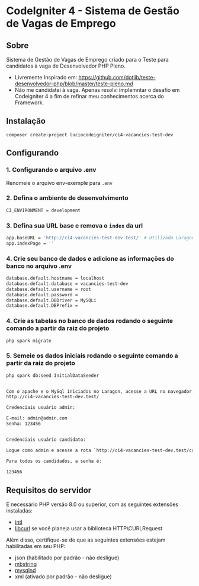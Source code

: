 # CodeIgniter 4 - Sistema de Gestão de Vagas de Emprego


## Sobre
Sistema de Gestão de Vagas de Emprego criado para o Teste para candidatos à vaga de Desenvolvedor PHP Pleno.

- Livremente Inspirado em: https://github.com/dotlib/teste-desenvolvedor-php/blob/master/teste-pleno.md
- Não me candidatei à vaga. Apenas resolvi implemntar o desafio em Codeigniter 4 a fim de refinar meu conhecimentos acerca do Framework. 


## Instalação

`composer create-project luciocodeigniter/ci4-vacancies-test-dev` 


## Configurando


### 1. Configurando o arquivo .env
Renomeie o arquivo env-exemple para `.env`

### 2. Defina o ambiente de desenvolvimento
```sh
CI_ENVIRONMENT = development
```

### 3. Defina sua URL base e remova o `index` da url
```sh
app.baseURL = 'http://ci4-vacancies-test-dev.test/' # Utilizado Laragon que já cria o Virtualhost e adiciona no arquivo de hosts
app.indexPage = ''
```


### 4. Crie seu banco de dados e adicione as informações do banco no arquivo .env
```sh
database.default.hostname = localhost
database.default.database = vacancies-test-dev
database.default.username = root
database.default.password = 
database.default.DBDriver = MySQLi
database.default.DBPrefix =
```

### 4. Crie as tabelas no banco de dados rodando o seguinte comando a partir da raiz do projeto
```sh
php spark migrate
```

### 5. Semeie os dados iniciais rodando o seguinte comando a partir da raiz do projeto
```sh
php spark db:seed InitialDataSeeder


Com o apache e o MySql iniciados no Laragon, acesse a URL no navegador:
http://ci4-vacancies-test-dev.test/

Credenciais usuário admin:

E-mail: admin@admin.com
Senha: 123456


Credenciais usuário candidato:

Logue como admin e acesse a rota `http://ci4-vacancies-test-dev.test/candidates` para escolher qualquer e-mail:

Para todos os candidados, a senha é:

123456

```


## Requisitos do servidor

É necessário PHP versão 8.0 ou superior, com as seguintes extensões instaladas:

- [intl](http://php.net/manual/en/intl.requirements.php)
- [libcurl](http://php.net/manual/en/curl.requirements.php) se você planeja usar a biblioteca HTTP\CURLRequest

Além disso, certifique-se de que as seguintes extensões estejam habilitadas em seu PHP:

- json (habilitado por padrão - não desligue)
- [mbstring](http://php.net/manual/en/mbstring.installation.php)
- [mysqlnd](http://php.net/manual/en/mysqlnd.install.php)
- xml (ativado por padrão - não desligue)
